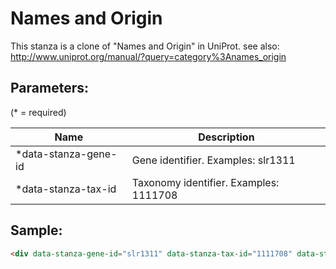 Names and Origin
================
This stanza is a clone of "Names and Origin" in UniProt.
see also: http://www.uniprot.org/manual/?query=category%3Anames_origin

## Parameters:

(* = required)

| Name                 | Description                               |
|----------------------|-------------------------------------------|
| *data-stanza-gene-id | Gene identifier. Examples: slr1311        |
| *data-stanza-tax-id  | Taxonomy identifier. Examples: 1111708    |

## Sample:

```html
<div data-stanza-gene-id="slr1311" data-stanza-tax-id="1111708" data-stanza="http://togogenome.org/stanza/protein_names_and_origin"></div>
```
